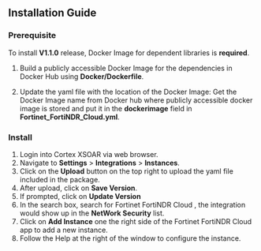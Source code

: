 ## Installation Guide
### Prerequisite
To install **V1.1.0** release, Docker Image for dependent libraries is **required**.
1. Build a publicly accessible Docker Image for the dependencies in Docker Hub using **Docker/Dockerfile**.

2. Update the yaml file with the location of the Docker Image:
Get the Docker Image name from Docker hub where publicly accessible docker image is stored and put it in the **dockerimage** field in **Fortinet_FortiNDR_Cloud.yml**.

### Install
1. Login into Cortex XSOAR via web browser.
2. Navigate to **Settings** > **Integrations** > **Instances**.
3. Click on the **Upload** button on the top right to upload the yaml file included in the package.
4. After upload, click on **Save Version**.
5. If prompted, click on **Update Version**
6. In the search box, search for Fortinet FortiNDR Cloud , the integration would show up in the **NetWork Security** list.
7. Click on **Add Instance** one the right side of the Fortinet FortiNDR Cloud app to add a new instance.
8. Follow the Help at the right of the window to configure the instance.